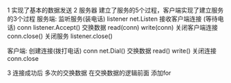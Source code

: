 1 实现了基本的数据发送
2 服务器 建立了服务的5个过程，客户端实现了建立服务的3个过程
服务端: 监听服务(装电话)    listener     net.Listen
        接收客户端连接 (等待电话)  conn listener.Accept() 
        交换数据        read(conn)  write(conn)
        关闭客户端连接  conn.close()
        关闭服务 listener.close()

客户端:
    创建连接(拨打电话)    conn net.Dial()
    交换数据   read()  write()
    关闭连接  conn.close

3 连接成功后 多次的交换数据  在交换数据的逻辑前面  添加for

